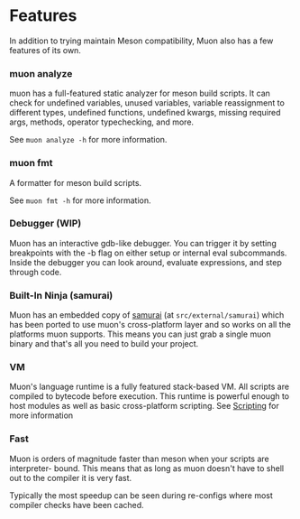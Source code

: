 # Features

In addition to trying maintain Meson compatibility, Muon also has a few features
of its own.

### muon analyze

muon has a full-featured static analyzer for meson build scripts.  It can check
for undefined variables, unused variables, variable reassignment to different
types, undefined functions, undefined kwargs, missing required args, methods,
operator typechecking, and more.

See `muon analyze -h` for more information.

### muon fmt

A formatter for meson build scripts.

See `muon fmt -h` for more information.

### Debugger (WIP)

Muon has an interactive gdb-like debugger.  You can trigger it by setting
breakpoints with the -b flag on either setup or internal eval subcommands.
Inside the debugger you can look around, evaluate expressions, and step through
code.

### Built-In Ninja (samurai)

Muon has an embedded copy of [samurai](https://github.com/michaelforney/samurai)
(at `src/external/samurai`) which has been ported to use muon's cross-platform
layer and so works on all the platforms muon supports.  This means you can just
grab a single muon binary and that's all you need to build your project.

### VM

Muon's language runtime is a fully featured stack-based VM.  All scripts are
compiled to bytecode before execution.  This runtime is powerful enough to host
modules as well as basic cross-platform scripting.  See
[Scripting](scripting.md) for more information

### Fast

Muon is orders of magnitude faster than meson when your scripts are interpreter-
bound. This means that as long as muon doesn't have to shell out to the compiler
it is very fast.

Typically the most speedup can be seen during re-configs where most compiler
checks have been cached.
